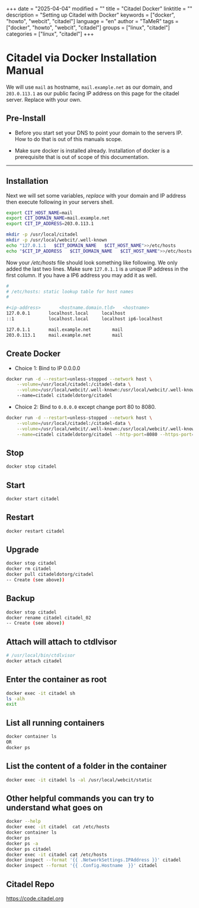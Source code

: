 +++
date = "2025-04-04"
modified = ""
title = "Citadel Docker"
linktitle = ""
description = "Setting up Citadel with Docker"
keywords = ["docker", "howto", "webcit", "citadel"]
language = "en"
author = "TaMeR"
tags = ["docker", "howto", "webcit", "citadel"]
groups = ["linux", "citadel"]
categories = ["linux", "citadel"]
+++



Citadel via Docker Installation Manual
==============

We will use `mail` as hostname, `mail.example.net` as our domain, 
and `203.0.113.1` as our public facing IP address on this page for the citadel server. 
Replace with your own. 

Pre-Install
----------
- Before you start set your DNS to point your domain to the servers IP. 
How to do that is out of this manuals scope.

- Make sure docker is installed already.
Installation of docker is a prerequisite that is out of scope of this documentation. 

___
Installation
------------
Next we will set some variables, *replace* with your domain and IP address then execute following in your servers shell.

```sh
export CIT_HOST_NAME=mail
export CIT_DOMAIN_NAME=mail.example.net
export CIT_IP_ADDRESS=203.0.113.1
```

```sh
mkdir -p /usr/local/citadel
mkdir -p /usr/local/webcit/.well-known
echo "127.0.1.1   $CIT_DOMAIN_NAME   $CIT_HOST_NAME">>/etc/hosts
echo "$CIT_IP_ADDRESS   $CIT_DOMAIN_NAME   $CIT_HOST_NAME">>/etc/hosts
```

Now your */etc/hosts* file should look something like following. We only added the last two lines. Make sure `127.0.1.1` is a unique IP address in the first column. If you have a IP6 address you may add it as well.

```sh
#
# /etc/hosts: static lookup table for host names
#

#<ip-address>		<hostname.domain.tld>	<hostname>
127.0.0.1		localhost.local		localhost
::1				localhost.local		localhost ip6-localhost

127.0.1.1		mail.example.net		mail
203.0.113.1		mail.example.net		mail
```

Create Docker
-------------
- Choice 1: Bind to IP 0.0.0.0 

```sh
docker run -d --restart=unless-stopped --network host \
    --volume=/usr/local/citadel:/citadel-data \
    --volume=/usr/local/webcit/.well-known:/usr/local/webcit/.well-known \ 
    --name=citadel citadeldotorg/citadel
```

- Choice 2: Bind to `0.0.0.0` except change port 80 to 8080. 

```sh
docker run -d --restart=unless-stopped --network host \
    --volume=/usr/local/citadel:/citadel-data \
    --volume=/usr/local/webcit/.well-known:/usr/local/webcit/.well-known \
    --name=citadel citadeldotorg/citadel --http-port=8080 --https-port=8443
```

Stop
----
```sh
docker stop citadel
```
Start
-----
```sh
docker start citadel
```
Restart
-------
```sh
docker restart citadel
```
Upgrade
-------
```sh
docker stop citadel
docker rm citadel
docker pull citadeldotorg/citadel
-- Create (see above))
```

Backup
-------
```sh
docker stop citadel
docker rename citadel citadel_02
-- Create (see above))
```


Attach will attach to ctdlvisor
-----------------
```sh
# /usr/local/bin/ctdlvisor
docker attach citadel
```

Enter the container as root
-----------------
```sh
docker exec -it citadel sh
ls -alh
exit
```

List all running containers
---------------------------
```sh
docker container ls
OR
docker ps
``` 

List the content of a folder in the container
---------------------------------------------
```sh
docker exec -it citadel ls -al /usr/local/webcit/static
```


Other helpful commands you can try to understand what goes on
-----------------
```sh
docker --help
docker exec -it citadel  cat /etc/hosts
docker container ls
docker ps
docker ps -a
docker ps citadel
docker exec -it citadel cat /etc/hosts
docker inspect --format '{{ .NetworkSettings.IPAddress }}' citadel
docker inspect --format '{{ .Config.Hostname  }}' citadel
```

Citadel Repo
------------
https://code.citadel.org